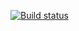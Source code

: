 [![Build status](https://ci.appveyor.com/api/projects/status/a3f9xtv4v1tctv85?svg=true)](https://ci.appveyor.com/project/volik97/react-composition-cards)